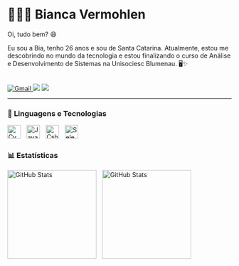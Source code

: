 # 👩🏻‍💻 Bianca Vermohlen

Oi, tudo bem? 😄

Eu sou a Bia, tenho 26 anos e sou de Santa Catarina. Atualmente, estou me descobrindo no mundo da tecnologia e estou finalizando o curso de Análise e Desenvolvimento de Sistemas na Unisociesc Blumenau. 🖥️✨

<br/>

<div> 
<a href="mailto:biancavermohlenwork@gmail.com">
  <img src="https://img.shields.io/badge/-Gmail-%23333?style=for-the-badge&logo=gmail&logoColor=white" alt="Gmail" >
</a>
<a href="https://www.linkedin.com/in/bianca-vermohlen-9460411b1/" target="_blank"><img src="https://img.shields.io/badge/-LinkedIn-%230077B5?style=for-the-badge&logo=linkedin&logoColor=white" target="_blank"></a> 
<a href="https://www.instagram.com/biancavermohlen/" target="_blank"><img src="https://img.shields.io/badge/-Instagram-%23E4405F?style=for-the-badge&logo=instagram&logoColor=white" target="_blank"></a>
</div>

---         

### 🤖 Linguagens e Tecnologias


<img 
    align="left" 
    alt="Cypress" 
    title="Cypress"
    width="30px" 
    style="padding-right: 10px;" 
    src="https://cdn.jsdelivr.net/gh/devicons/devicon@latest/icons/cypressio/cypressio-plain-wordmark.svg" 
/>
<img 
    align="left" 
    alt="JavaScript" 
    title="JavaScript"
    width="30px" 
    style="padding-right: 10px;" 
    src="https://cdn.jsdelivr.net/gh/devicons/devicon@latest/icons/javascript/javascript-original.svg" 
/>
<img 
    align="left" 
    alt="Csharp" 
    title="Csharp"
    width="30px" 
    style="padding-right: 10px;" 
    src="https://cdn.jsdelivr.net/gh/devicons/devicon@latest/icons/csharp/csharp-original.svg" 
/>
<img 
    align="left" 
    alt="Selenium" 
    title="Selenium"
    width="30px" 
    style="padding-right: 10px;" 
    src="https://cdn.jsdelivr.net/gh/devicons/devicon@latest/icons/selenium/selenium-original.svg" 
/>


<br/>
<br/>



### 📊 Estatísticas


<p>
  <img 
    align="left" 
    alt="GitHub Stats" 
    height="200" 
    style="padding-right: 10px;" 
    src="https://github-readme-stats.vercel.app/api?username=biancavermohlen&show_icons=true&theme=tokyonight&include_all_commits=true&locale=pt-br" 
  />
<img 
      align="left" 
      alt="GitHub Stats" 
      height="200" 
      src="https://github-readme-stats.vercel.app/api/top-langs/?username=biancavermohlen&theme=tokyonight&layout=compact&custom_title=Tecnologias&langs_count=9" 
  />

  


  
 


 

